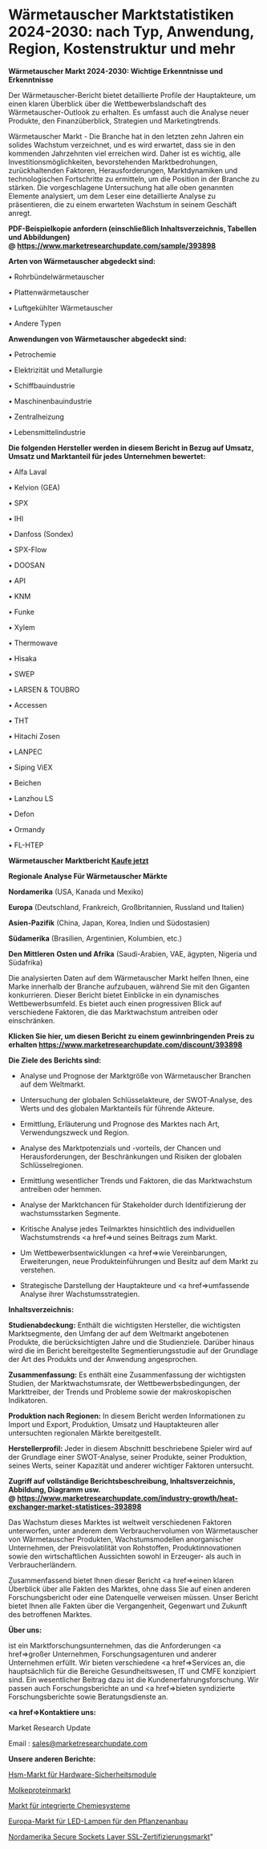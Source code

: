 # Wärmetauscher Marktstatistiken 2024-2030: nach Typ, Anwendung, Region, Kostenstruktur und mehr

<strong>Wärmetauscher Markt 2024-2030: Wichtige Erkenntnisse und Erkenntnisse</strong>

Der Wärmetauscher-Bericht bietet detaillierte Profile der Hauptakteure, um einen klaren Überblick über die Wettbewerbslandschaft des Wärmetauscher-Outlook zu erhalten. Es umfasst auch die Analyse neuer Produkte, den Finanzüberblick, Strategien und Marketingtrends.

Wärmetauscher Markt - Die Branche hat in den letzten zehn Jahren ein solides Wachstum verzeichnet, und es wird erwartet, dass sie in den kommenden Jahrzehnten viel erreichen wird. Daher ist es wichtig, alle Investitionsmöglichkeiten, bevorstehenden Marktbedrohungen, zurückhaltenden Faktoren, Herausforderungen, Marktdynamiken und technologischen Fortschritte zu ermitteln, um die Position in der Branche zu stärken. Die vorgeschlagene Untersuchung hat alle oben genannten Elemente analysiert, um dem Leser eine detaillierte Analyse zu präsentieren, die zu einem erwarteten Wachstum in seinem Geschäft anregt.

<strong><b>PDF-Beispielkopie anfordern (einschließlich Inhaltsverzeichnis, Tabellen und Abbildungen) @ </b></strong><strong><a href=https://www.marketresearchupdate.com/sample/393898><strong>https://www.marketresearchupdate.com/sample/393898</u></a></strong></strong>

<strong>Arten von Wärmetauscher abgedeckt sind:</strong>

• Rohrbündelwärmetauscher

• Plattenwärmetauscher

• Luftgekühlter Wärmetauscher

• Andere Typen

<strong>Anwendungen von Wärmetauscher abgedeckt sind:</strong>

• Petrochemie

• Elektrizität und Metallurgie

• Schiffbauindustrie

• Maschinenbauindustrie

• Zentralheizung

• Lebensmittelindustrie

<strong>Die folgenden Hersteller werden in diesem Bericht in Bezug auf Umsatz, Umsatz und Marktanteil für jedes Unternehmen bewertet:</strong>

• Alfa Laval

• Kelvion (GEA)

• SPX

• IHI

• Danfoss (Sondex)

• SPX-Flow

• DOOSAN

• API

• KNM

• Funke

• Xylem

• Thermowave

• Hisaka

• SWEP

• LARSEN & TOUBRO

• Accessen

• THT

• Hitachi Zosen

• LANPEC

• Siping ViEX

• Beichen

• Lanzhou LS

• Defon

• Ormandy

• FL-HTEP

<strong>Wärmetauscher Marktbericht <a href=https://www.marketresearchupdate.com/buynow/393898>Kaufe jetzt</a></strong>

<strong>Regionale Analyse Für Wärmetauscher Märkte</strong>

<strong>Nordamerika</strong> (USA, Kanada und Mexiko)

<strong>Europa</strong> (Deutschland, Frankreich, Großbritannien, Russland und Italien)

<strong>Asien-Pazifik</strong> (China, Japan, Korea, Indien und Südostasien)

<strong>Südamerika</strong> (Brasilien, Argentinien, Kolumbien, etc.)

<strong>Den Mittleren</strong> <strong>Osten und Afrika</strong> (Saudi-Arabien, VAE, ägypten, Nigeria und Südafrika)

Die analysierten Daten auf dem Wärmetauscher Markt helfen Ihnen, eine Marke innerhalb der Branche aufzubauen, während Sie mit den Giganten konkurrieren. Dieser Bericht bietet Einblicke in ein dynamisches Wettbewerbsumfeld. Es bietet auch einen progressiven Blick auf verschiedene Faktoren, die das Marktwachstum antreiben oder einschränken.

<strong>Klicken Sie hier, um diesen Bericht zu einem gewinnbringenden Preis zu erhalten
</strong><strong><a href=https://www.marketresearchupdate.com/discount/393898>https://www.marketresearchupdate.com/discount/393898</b></u></strong></a>

<strong>Die Ziele des Berichts sind:</strong>

- Analyse und Prognose der Marktgröße von Wärmetauscher Branchen auf dem Weltmarkt.

- Untersuchung der globalen Schlüsselakteure, der SWOT-Analyse, des Werts und des globalen Marktanteils für führende Akteure.

- Ermittlung, Erläuterung und Prognose des Marktes nach Art, Verwendungszweck und Region.

- Analyse des Marktpotenzials und -vorteils, der Chancen und Herausforderungen, der Beschränkungen und Risiken der globalen Schlüsselregionen.

- Ermittlung wesentlicher Trends und Faktoren, die das Marktwachstum antreiben oder hemmen.

- Analyse der Marktchancen für Stakeholder durch Identifizierung der wachstumsstarken Segmente.

- Kritische Analyse jedes Teilmarktes hinsichtlich des individuellen Wachstumstrends <a href=>und</a> seines Beitrags zum Markt.

- Um Wettbewerbsentwicklungen <a href=>wie</a> Vereinbarungen, Erweiterungen, neue Produkteinführungen und Besitz auf dem Markt zu verstehen.

- Strategische Darstellung der Hauptakteure und <a href=>umfas</a>sende Analyse ihrer Wachstumsstrategien.

<strong>Inhaltsverzeichnis:</strong>

<strong>Studienabdeckung:</strong> Enthält die wichtigsten Hersteller, die wichtigsten Marktsegmente, den Umfang der auf dem Weltmarkt angebotenen Produkte, die berücksichtigten Jahre und die Studienziele. Darüber hinaus wird die im Bericht bereitgestellte Segmentierungsstudie auf der Grundlage der Art des Produkts und der Anwendung angesprochen.

<strong>Zusammenfassung:</strong> Es enthält eine Zusammenfassung der wichtigsten Studien, der Marktwachstumsrate, der Wettbewerbsbedingungen, der Markttreiber, der Trends und Probleme sowie der makroskopischen Indikatoren.

<strong>Produktion nach Regionen:</strong> In diesem Bericht werden Informationen zu Import und Export, Produktion, Umsatz und Hauptakteuren aller untersuchten regionalen Märkte bereitgestellt.

<strong>Herstellerprofil:</strong> Jeder in diesem Abschnitt beschriebene Spieler wird auf der Grundlage einer SWOT-Analyse, seiner Produkte, seiner Produktion, seines Werts, seiner Kapazität und anderer wichtiger Faktoren untersucht.

<strong><b>Zugriff auf vollständige Berichtsbeschreibung, Inhaltsverzeichnis, Abbildung, Diagramm usw. @ </b></strong><strong><a href=https://www.marketresearchupdate.com/industry-growth/heat-exchanger-market-statistices-393898>https://www.marketresearchupdate.com/industry-growth/heat-exchanger-market-statistices-393898</a></strong>

Das Wachstum dieses Marktes ist weltweit verschiedenen Faktoren unterworfen, unter anderem dem Verbrauchervolumen von Wärmetauscher von Wärmetauscher Produkten, Wachstumsmodellen anorganischer Unternehmen, der Preisvolatilität von Rohstoffen, Produktinnovationen sowie den wirtschaftlichen Aussichten sowohl in Erzeuger- als auch in Verbraucherländern.

Zusammenfassend bietet Ihnen dieser Bericht <a href=>einen</a> klaren Überblick über alle Fakten des Marktes, ohne dass Sie auf einen anderen Forschungsbericht oder eine Datenquelle verweisen müssen. Unser Bericht bietet Ihnen alle Fakten über die Vergangenheit, Gegenwart und Zukunft des betroffenen Marktes.

<strong>Über uns:</strong>

 ist ein Marktforschungsunternehmen, das die Anforderungen <a href=>großer</a> Unternehmen, Forschungsagenturen und anderer Unternehmen erfüllt. Wir bieten verschiedene <a href=>Services</a> an, die hauptsächlich für die Bereiche Gesundheitswesen, IT und CMFE konzipiert sind. Ein wesentlicher Beitrag dazu ist die Kundenerfahrungsforschung. Wir passen auch Forschungsberichte an und <a href=>bieten</a> syndizierte Forschungsberichte sowie Beratungsdienste an.

<strong><a href=>Kontaktiere uns:</a></strong>

Market Research Update

Email : sales@marketresearchupdate.com

<strong>Unsere anderen Berichte:</strong>

<a href=https://www.linkedin.com/pulse/hardware-security-modules-hsm-market-has-huge>Hsm-Markt für Hardware-Sicherheitsmodule</a>

<a href=https://www.linkedin.com/pulse/whey-protein-market-outlooks-2023-size-players>Molkeproteinmarkt</a>

<a href=https://www.linkedin.com/pulse/integrated-chemistry-systems-market-size-industry>Markt für integrierte Chemiesysteme</a>

<a href=https://www.linkedin.com/pulse/europe-plant-growing-led-lamps-market-expecting-outstanding>Europa-Markt für LED-Lampen für den Pflanzenanbau</a>

<a href=https://www.linkedin.com/pulse/north-america-secure-sockets-layer-ssl-certification-market>Nordamerika Secure Sockets Layer SSL-Zertifizierungsmarkt</a>"
